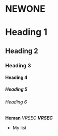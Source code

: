 # NEWONE
# Heading 1
## Heading 2 
### Heading 3
#### Heading 4
##### Heading 5
###### Heading 6
**Heman**
*VRSEC*
***VRSEC***
  - My list
